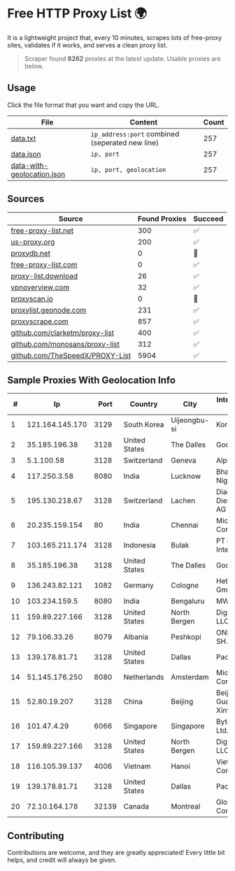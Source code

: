 
# Free HTTP Proxy List 🌍

It is a lightweight project that, every 10 minutes, scrapes lots of free-proxy sites, validates if it works, and serves a clean proxy list.


> Scraper found **8262** proxies at the latest update. Usable proxies are below.

## Usage

Click the file format that you want and copy the URL.


|File|Content|Count|
|----|-------|-----|
|[data.txt](https://raw.githubusercontent.com/themiralay/Proxy-List-World/master/data.txt)|`ip_address:port` combined (seperated new line)|257|
|[data.json](https://raw.githubusercontent.com/themiralay/Proxy-List-World/master/data.json)|`ip, port`|257|
|[data-with-geolocation.json](https://raw.githubusercontent.com/themiralay/Proxy-List-World/master/data-with-geolocation.json)|`ip, port, geolocation`|257|

## Sources

|Source|Found Proxies|Succeed|
|------|-------------|-------|
|[free-proxy-list.net](https://free-proxy-list.net)|300|✅|
|[us-proxy.org](https://www.us-proxy.org)|200|✅|
|[proxydb.net](http://proxydb.net)|0|🚫|
|[free-proxy-list.com](https://free-proxy-list.com/?page=&port=&type%5B%5D=http&type%5B%5D=https&up_time=0&search=Search)|0|✅|
|[proxy-list.download](https://www.proxy-list.download/HTTP)|26|✅|
|[vpnoverview.com](https://vpnoverview.com/privacy/anonymous-browsing/free-proxy-servers)|32|✅|
|[proxyscan.io](https://www.proxyscan.io)|0|🚫|
|[proxylist.geonode.com](https://proxylist.geonode.com/api/proxy-list?limit=300&page=1&sort_by=lastChecked&sort_type=desc&protocols=http,https)|231|✅|
|[proxyscrape.com](https://api.proxyscrape.com/v2/?request=displayproxies&protocol=http&timeout=10000&country=all&ssl=all&anonymity=all)|857|✅|
|[github.com/clarketm/proxy-list](https://raw.githubusercontent.com/clarketm/proxy-list/master/proxy-list-raw.txt)|400|✅|
|[github.com/monosans/proxy-list](https://raw.githubusercontent.com/monosans/proxy-list/main/proxies/http.txt)|312|✅|
|[github.com/TheSpeedX/PROXY-List](https://raw.githubusercontent.com/TheSpeedX/PROXY-List/master/http.txt)|5904|✅|


## Sample Proxies With Geolocation Info

|#|Ip|Port|Country|City|Internet Service Provider|
|-|--|----|-------|----|-------------------------|
|1|121.164.145.170|3129|South Korea|Uijeongbu-si|Korea Telecom|
|2|35.185.196.38|3128|United States|The Dalles|Google LLC|
|3|5.1.100.58|3128|Switzerland|Geneva|AlpineDC SA|
|4|117.250.3.58|8080|India|Lucknow|Bharat Sanchar Nigam Ltd|
|5|195.130.218.67|3128|Switzerland|Lachen|Diag Dienstleistungen AG|
|6|20.235.159.154|80|India|Chennai|Microsoft Corporation|
|7|103.165.211.174|3128|Indonesia|Bulak|PT iForte Global Internet|
|8|35.185.196.38|3128|United States|The Dalles|Google LLC|
|9|136.243.82.121|1082|Germany|Cologne|Hetzner Online GmbH|
|10|103.234.159.5|8080|India|Bengaluru|MWPL|
|11|159.89.227.166|3128|United States|North Bergen|DigitalOcean, LLC|
|12|79.106.33.26|8079|Albania|Peshkopi|ONE ALBANIA SH.A.|
|13|139.178.81.71|3128|United States|Dallas|Packet Host, Inc.|
|14|51.145.176.250|8080|Netherlands|Amsterdam|Microsoft Corporation|
|15|52.80.19.207|3128|China|Beijing|Beijing Guanghuan Xinwang Digital|
|16|101.47.4.29|6066|Singapore|Singapore|Byteplus Pte. Ltd.|
|17|159.89.227.166|3128|United States|North Bergen|DigitalOcean, LLC|
|18|116.105.39.137|4006|Vietnam|Hanoi|Viettel Corporation|
|19|139.178.81.71|3128|United States|Dallas|Packet Host, Inc.|
|20|72.10.164.178|32139|Canada|Montreal|GloboTech Communications|



## Contributing

Contributions are welcome, and they are greatly appreciated! Every
little bit helps, and credit will always be given.

